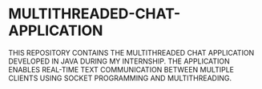 # MULTITHREADED-CHAT-APPLICATION
THIS REPOSITORY CONTAINS THE MULTITHREADED CHAT APPLICATION DEVELOPED IN JAVA DURING MY INTERNSHIP. THE APPLICATION ENABLES REAL-TIME TEXT COMMUNICATION BETWEEN MULTIPLE CLIENTS USING SOCKET PROGRAMMING AND MULTITHREADING.
